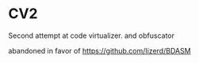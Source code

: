 # CV2
Second attempt at code virtualizer. and obfuscator

abandoned in favor of https://github.com/Iizerd/BDASM
